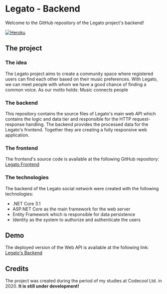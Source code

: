 ﻿# Legato - Backend
Welcome to the GitHub repository of the Legato project's backend!

[![Heroku](https://heroku-badge.herokuapp.com/?app=legato-social)](https://legato-social.herokuapp.com/index.html)

## The project
### The idea
The Legato project aims to create a community space where registered users can find each other based on their music
preferences. With Legato, we can meet people with whom we have a good chance of finding a common voice. As our motto
holds: Music connects people

### The backend
This repository contains the source files of Legato's main web API which contains the logic and data tier and
responsible for the HTTP request-response handling. The backend provides the processed data for the Legato's frontend.
Together they are creating a fully responsive web application.

### The frontend
The frontend's source code is available at the following GitHub repository: [Legato Frontend](https://github.com/MParoczi/Legato-Frontend)

### The technologies
The backend of the Legato social network were created with the following technologies:
 * .NET Core 3.1
 * ASP.NET Core as the main framework for the web server
 * Entity Framework which is responsible for data persistence
 * Identity as the system to authorize and authenticate the users

## Demo
The deployed version of the Web API is available at the following link: [Legato's Backend](https://legato-social.herokuapp.com/)

## Credits
The project was created during the period of my studies at Codecool Ltd. in 2020. **It is still under development!**